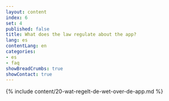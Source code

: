 ```yaml
---
layout: content
index: 6
set: 4
published: false
title: What does the law regulate about the app?
lang: es
contentLang: en
categories:
- es
- faq
showBreadCrumbs: true
showContact: true
---
```

{% include content/20-wat-regelt-de-wet-over-de-app.md %}
